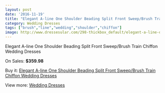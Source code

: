 ```yaml
---
layout: post
date: '2016-11-19'
title: "Elegant A-line One Shoulder Beading Split Front Sweep/Brush Train Chiffon Wedding Dresses"
category: Wedding Dresses
tags: ["brush","line","wedding","shoulder","chiffon"]
image: http://www.dressesular.com/298-thickbox_default/elegant-a-line-one-shoulder-beading-split-front-sweep-brush-train-chiffon-wedding-dresses.jpg
---
```

Elegant A-line One Shoulder Beading Split Front Sweep/Brush Train Chiffon Wedding Dresses

On Sales: **$359.98**
<a href="https://www.dressesular.com/wedding-dresses/76-elegant-a-line-one-shoulder-beading-split-front-sweep-brush-train-chiffon-wedding-dresses.html"><amp-img layout="responsive" width="600" height="600" src="//www.dressesular.com/298-thickbox_default/elegant-a-line-one-shoulder-beading-split-front-sweep-brush-train-chiffon-wedding-dresses.jpg" alt="Elegant A-line One Shoulder Beading Split Front Sweep/Brush Train Chiffon Wedding Dresses 0" /></a>
<a href="https://www.dressesular.com/wedding-dresses/76-elegant-a-line-one-shoulder-beading-split-front-sweep-brush-train-chiffon-wedding-dresses.html"><amp-img layout="responsive" width="600" height="600" src="//www.dressesular.com/301-thickbox_default/elegant-a-line-one-shoulder-beading-split-front-sweep-brush-train-chiffon-wedding-dresses.jpg" alt="Elegant A-line One Shoulder Beading Split Front Sweep/Brush Train Chiffon Wedding Dresses 1" /></a>
<a href="https://www.dressesular.com/wedding-dresses/76-elegant-a-line-one-shoulder-beading-split-front-sweep-brush-train-chiffon-wedding-dresses.html"><amp-img layout="responsive" width="600" height="600" src="//www.dressesular.com/300-thickbox_default/elegant-a-line-one-shoulder-beading-split-front-sweep-brush-train-chiffon-wedding-dresses.jpg" alt="Elegant A-line One Shoulder Beading Split Front Sweep/Brush Train Chiffon Wedding Dresses 2" /></a>
<a href="https://www.dressesular.com/wedding-dresses/76-elegant-a-line-one-shoulder-beading-split-front-sweep-brush-train-chiffon-wedding-dresses.html"><amp-img layout="responsive" width="600" height="600" src="//www.dressesular.com/299-thickbox_default/elegant-a-line-one-shoulder-beading-split-front-sweep-brush-train-chiffon-wedding-dresses.jpg" alt="Elegant A-line One Shoulder Beading Split Front Sweep/Brush Train Chiffon Wedding Dresses 3" /></a>

Buy it: [Elegant A-line One Shoulder Beading Split Front Sweep/Brush Train Chiffon Wedding Dresses](https://www.dressesular.com/wedding-dresses/76-elegant-a-line-one-shoulder-beading-split-front-sweep-brush-train-chiffon-wedding-dresses.html "Elegant A-line One Shoulder Beading Split Front Sweep/Brush Train Chiffon Wedding Dresses")

View more: [Wedding Dresses](https://www.dressesular.com/3-wedding-dresses "Wedding Dresses")